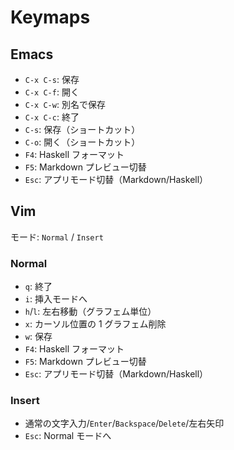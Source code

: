 # Keymaps

## Emacs
- `C-x C-s`: 保存
- `C-x C-f`: 開く
- `C-x C-w`: 別名で保存
- `C-x C-c`: 終了
- `C-s`: 保存（ショートカット）
- `C-o`: 開く（ショートカット）
- `F4`: Haskell フォーマット
- `F5`: Markdown プレビュー切替
- `Esc`: アプリモード切替（Markdown/Haskell）

## Vim
モード: `Normal` / `Insert`

### Normal
- `q`: 終了
- `i`: 挿入モードへ
- `h`/`l`: 左右移動（グラフェム単位）
- `x`: カーソル位置の 1 グラフェム削除
- `w`: 保存
- `F4`: Haskell フォーマット
- `F5`: Markdown プレビュー切替
- `Esc`: アプリモード切替（Markdown/Haskell）

### Insert
- 通常の文字入力/`Enter`/`Backspace`/`Delete`/左右矢印
- `Esc`: Normal モードへ

